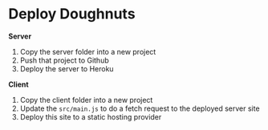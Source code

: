 # Deploy Doughnuts

**Server**

1. Copy the server folder into a new project
2. Push that project to Github
3. Deploy the server to Heroku

**Client**

1. Copy the client folder into a new project
2. Update the `src/main.js` to do a fetch request to the deployed server site
3. Deploy this site to a static hosting provider
